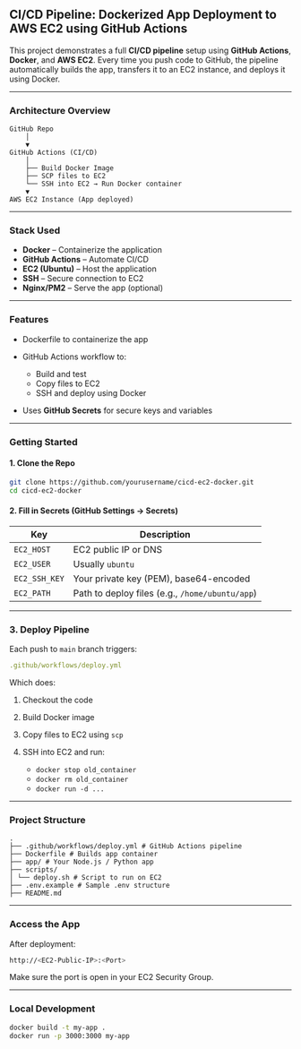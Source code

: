 ## **CI/CD Pipeline: Dockerized App Deployment to AWS EC2 using GitHub Actions**

This project demonstrates a full **CI/CD pipeline** setup using **GitHub Actions**, **Docker**, and **AWS EC2**. Every time you push code to GitHub, the pipeline automatically builds the app, transfers it to an EC2 instance, and deploys it using Docker.

---

### **Architecture Overview**

```
GitHub Repo
    │
    ▼
GitHub Actions (CI/CD)
    │
    ├── Build Docker Image
    ├── SCP files to EC2
    └── SSH into EC2 → Run Docker container
    ▼
AWS EC2 Instance (App deployed)
```

---

### **Stack Used**

* **Docker** – Containerize the application
* **GitHub Actions** – Automate CI/CD
* **EC2 (Ubuntu)** – Host the application
* **SSH** – Secure connection to EC2
* **Nginx/PM2** – Serve the app (optional)

---

### **Features**

* Dockerfile to containerize the app
* GitHub Actions workflow to:

  * Build and test
  * Copy files to EC2
  * SSH and deploy using Docker
* Uses **GitHub Secrets** for secure keys and variables

---

### **Getting Started**

#### **1. Clone the Repo**

```bash
git clone https://github.com/yourusername/cicd-ec2-docker.git
cd cicd-ec2-docker
```

#### **2. Fill in Secrets (GitHub Settings → Secrets)**

| Key | Description |
| ------------- | ----------------------------------------------- |
| `EC2_HOST` | EC2 public IP or DNS |
| `EC2_USER` | Usually `ubuntu` |
| `EC2_SSH_KEY` | Your private key (PEM), base64-encoded |
| `EC2_PATH` | Path to deploy files (e.g., `/home/ubuntu/app`) |

---

### **3. Deploy Pipeline**

Each push to `main` branch triggers:

```yaml
.github/workflows/deploy.yml
```

Which does:

1. Checkout the code
2. Build Docker image
3. Copy files to EC2 using `scp`
4. SSH into EC2 and run:

   * `docker stop old_container`
   * `docker rm old_container`
   * `docker run -d ...`

---

### **Project Structure**

```
.
├── .github/workflows/deploy.yml # GitHub Actions pipeline
├── Dockerfile # Builds app container
├── app/ # Your Node.js / Python app
├── scripts/
│ └── deploy.sh # Script to run on EC2
├── .env.example # Sample .env structure
├── README.md
```

---

### **Access the App**

After deployment:

```bash
http://<EC2-Public-IP>:<Port>
```

Make sure the port is open in your EC2 Security Group.

---

### **Local Development**

```bash
docker build -t my-app .
docker run -p 3000:3000 my-app
```
